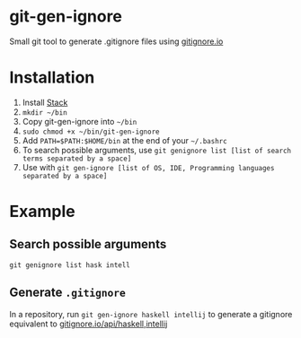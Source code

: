 # git-gen-ignore
Small git tool to generate .gitignore files using [gitignore.io](http://www.gitignore.io/)

# Installation

1. Install [Stack](https://docs.haskellstack.org/en/stable/README/)
2. `mkdir ~/bin`
3. Copy git-gen-ignore into `~/bin`
4. `sudo chmod +x ~/bin/git-gen-ignore`
5. Add `PATH=$PATH:$HOME/bin` at the end of your `~/.bashrc`
6. To search possible arguments, use `git genignore list [list of search terms separated by a space]`
7. Use with `git gen-ignore [list of OS, IDE, Programming languages separated by a space]`

# Example
## Search possible arguments
`git genignore list hask intell`
## Generate `.gitignore`
In a repository, run `git gen-ignore haskell intellij` to generate a gitignore equivalent to [gitignore.io/api/haskell,intellij](https://www.gitignore.io/api/haskell,intellij)
